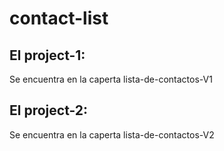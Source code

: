 # contact-list

## El project-1:

Se encuentra en la caperta lista-de-contactos-V1

## El project-2:

Se encuentra en la caperta lista-de-contactos-V2
